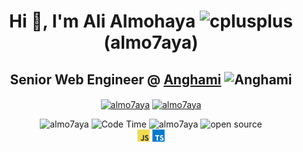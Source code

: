 <h1 align="center">Hi 👋, I'm Ali Almohaya <img src="https://1.bp.blogspot.com/-lEjH9X_Xjtw/W2htPIr-uMI/AAAAAAAAqyI/gl2OoecZsCsVXw8XTlYlP6vgxSr_RJrDgCLcBGAs/s1600/Flag_of_Yemen.gif" alt="cplusplus" width="33" height="23"/> (almo7aya)</h1> 

<h2 align="center">Senior Web Engineer @ <a href="https://anghami.com" target="_blank">Anghami</a> <img src="https://anghamiwebcdn.akamaized.net/web/assets/img/logos/favicons/mstile-70x70.png" alt="Anghami" width="16" height="16"/></h2>
<p align="center">
<a href=https://twitter.com/almo7aya_ target="_blank"><img align="center" src=https://cdn.jsdelivr.net/npm/simple-icons@3.0.1/icons/twitter.svg alt="almo7aya" height="20" width="20" /></a>
<a href=https://linkedin.com/in/almo7aya target="_blank"><img align="center" src=https://cdn.jsdelivr.net/npm/simple-icons@3.0.1/icons/linkedin.svg alt="almo7aya" height="20" width="20" /></a>
</p>

<p align="center"> <img src="https://komarev.com/ghpvc/?username=almo7aya" alt="almo7aya" /> <img src="https://wakatime.com/badge/user/2b7f1103-4a86-4ff2-a29a-35149552af7c.svg" alt="Code Time" /> <img src="https://img.shields.io/badge/code_style-standard-brightgreen.svg" alt="almo7aya" /> <img src="https://badgen.net/badge/Open%20Source%20%3F/Yes%21/blue?icon=github" alt="open source"/>  <br /> <img src="https://raw.githubusercontent.com/devicons/devicon/master/icons/javascript/javascript-original.svg" alt="javascript" width="20" height="20"/> <img src="https://raw.githubusercontent.com/devicons/devicon/master/icons/typescript/typescript-original.svg" alt="typescript" width="20" height="20"/> </p>
